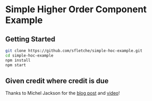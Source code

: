 # Simple Higher Order Component Example

## Getting Started

```bash
git clone https://github.com/sfletche/simple-hoc-example.git
cd simple-hoc-example
npm install
npm start
```
## Given credit where credit is due
Thanks to Michel Jackson for the [blog post](https://cdb.reacttraining.com/use-a-render-prop-50de598f11ce) and [video](https://www.youtube.com/watch?time_continue=3066&v=BcVAq3YFiuc)!
